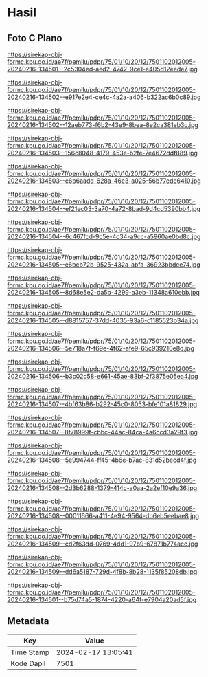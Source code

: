 # Hasil

## Foto C Plano

https://sirekap-obj-formc.kpu.go.id/ae7f/pemilu/pdpr/75/01/10/20/12/7501102012005-20240216-134501--2c5304ed-aed2-4742-9ce1-e405d12eede7.jpg

https://sirekap-obj-formc.kpu.go.id/ae7f/pemilu/pdpr/75/01/10/20/12/7501102012005-20240216-134502--e917e2e4-ce4c-4a2a-a406-b322ac6b0c89.jpg

https://sirekap-obj-formc.kpu.go.id/ae7f/pemilu/pdpr/75/01/10/20/12/7501102012005-20240216-134502--12aeb773-f6b2-43e9-8bea-8e2ca381eb3c.jpg

https://sirekap-obj-formc.kpu.go.id/ae7f/pemilu/pdpr/75/01/10/20/12/7501102012005-20240216-134503--156c8048-4179-453e-b2fe-7e4672ddf889.jpg

https://sirekap-obj-formc.kpu.go.id/ae7f/pemilu/pdpr/75/01/10/20/12/7501102012005-20240216-134503--c6b6aadd-628a-46e3-a025-56b77ede6410.jpg

https://sirekap-obj-formc.kpu.go.id/ae7f/pemilu/pdpr/75/01/10/20/12/7501102012005-20240216-134504--ef21ec03-3a70-4a72-8bad-9d4cd5390bb4.jpg

https://sirekap-obj-formc.kpu.go.id/ae7f/pemilu/pdpr/75/01/10/20/12/7501102012005-20240216-134504--6c467fcd-9c5e-4c34-a9cc-a5960ae0bd8c.jpg

https://sirekap-obj-formc.kpu.go.id/ae7f/pemilu/pdpr/75/01/10/20/12/7501102012005-20240216-134505--e6bcb72b-9525-432a-abfa-36923bbdce74.jpg

https://sirekap-obj-formc.kpu.go.id/ae7f/pemilu/pdpr/75/01/10/20/12/7501102012005-20240216-134505--8d68e5e2-da5b-4299-a3eb-11348a610ebb.jpg

https://sirekap-obj-formc.kpu.go.id/ae7f/pemilu/pdpr/75/01/10/20/12/7501102012005-20240216-134505--d8815757-37dd-4035-93a6-c1185523b34a.jpg

https://sirekap-obj-formc.kpu.go.id/ae7f/pemilu/pdpr/75/01/10/20/12/7501102012005-20240216-134506--5e718a7f-f69e-4f62-afe9-65c939210e8d.jpg

https://sirekap-obj-formc.kpu.go.id/ae7f/pemilu/pdpr/75/01/10/20/12/7501102012005-20240216-134506--b3c02c58-e661-45ae-83bf-2f3875e05ea4.jpg

https://sirekap-obj-formc.kpu.go.id/ae7f/pemilu/pdpr/75/01/10/20/12/7501102012005-20240216-134507--4bf63b86-b292-45c0-8053-bfe101a81829.jpg

https://sirekap-obj-formc.kpu.go.id/ae7f/pemilu/pdpr/75/01/10/20/12/7501102012005-20240216-134507--8f78999f-cbbc-44ac-84ca-4a6ccd3a29f3.jpg

https://sirekap-obj-formc.kpu.go.id/ae7f/pemilu/pdpr/75/01/10/20/12/7501102012005-20240216-134508--5e994744-ff45-4b6e-b7ac-831d52becd4f.jpg

https://sirekap-obj-formc.kpu.go.id/ae7f/pemilu/pdpr/75/01/10/20/12/7501102012005-20240216-134508--2d3b6288-1379-414c-a0aa-2a2ef10e9a36.jpg

https://sirekap-obj-formc.kpu.go.id/ae7f/pemilu/pdpr/75/01/10/20/12/7501102012005-20240216-134508--00011666-a411-4e94-9564-db6eb5eebae8.jpg

https://sirekap-obj-formc.kpu.go.id/ae7f/pemilu/pdpr/75/01/10/20/12/7501102012005-20240216-134509--cd2f63dd-0769-4dd1-97b9-67871b774acc.jpg

https://sirekap-obj-formc.kpu.go.id/ae7f/pemilu/pdpr/75/01/10/20/12/7501102012005-20240216-134509--dd6a5187-729d-4f8b-8b28-1135f85208db.jpg

https://sirekap-obj-formc.kpu.go.id/ae7f/pemilu/pdpr/75/01/10/20/12/7501102012005-20240216-134501--b75d74a5-1874-4220-a64f-e7904a20ad5f.jpg


## Metadata

| Key        | Value               |
| ---------- | ------------------- |
| Time Stamp | 2024-02-17 13:05:41 |
| Kode Dapil | 7501                |



